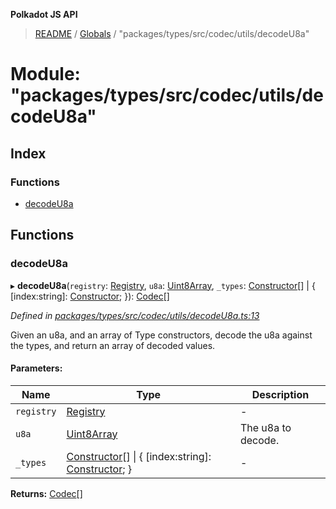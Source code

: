 **Polkadot JS API**

> [README](../README.md) / [Globals](../globals.md) / "packages/types/src/codec/utils/decodeU8a"

# Module: "packages/types/src/codec/utils/decodeU8a"

## Index

### Functions

* [decodeU8a](_packages_types_src_codec_utils_decodeu8a_.md#decodeu8a)

## Functions

### decodeU8a

▸ **decodeU8a**(`registry`: [Registry](../interfaces/_packages_types_src_types_registry_.registry.md), `u8a`: [Uint8Array](../classes/_packages_types_src_codec_raw_.raw.md#uint8array), `_types`: [Constructor](../interfaces/_packages_types_src_types_codec_.constructor.md)[] \| { [index:string]: [Constructor](../interfaces/_packages_types_src_types_codec_.constructor.md);  }): [Codec](../interfaces/_packages_types_src_types_codec_.codec.md)[]

*Defined in [packages/types/src/codec/utils/decodeU8a.ts:13](https://github.com/polkadot-js/api/blob/c6bc664f8/packages/types/src/codec/utils/decodeU8a.ts#L13)*

Given an u8a, and an array of Type constructors, decode the u8a against the
types, and return an array of decoded values.

#### Parameters:

Name | Type | Description |
------ | ------ | ------ |
`registry` | [Registry](../interfaces/_packages_types_src_types_registry_.registry.md) | - |
`u8a` | [Uint8Array](../classes/_packages_types_src_codec_raw_.raw.md#uint8array) | The u8a to decode. |
`_types` | [Constructor](../interfaces/_packages_types_src_types_codec_.constructor.md)[] \| { [index:string]: [Constructor](../interfaces/_packages_types_src_types_codec_.constructor.md);  } | - |

**Returns:** [Codec](../interfaces/_packages_types_src_types_codec_.codec.md)[]
